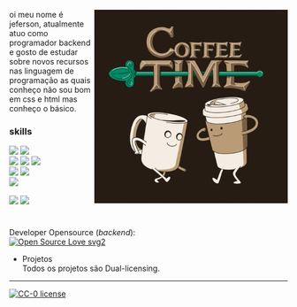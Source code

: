 <p>
  <img  align=right src="https://github.com/git-cardoso/pr0m3theus.github.io/blob/master/imgs/coffeTome.gif" width="350" />
</p>

oi
meu nome é jeferson, atualmente atuo como programador backend e gosto de estudar sobre novos recursos  nas linguagem de programação as quais conheço não sou bom em css e html mas conheço o básico.

### ____skills____
    
    

![](https://img.shields.io/badge/Linux-FCC624?style=for-the-badge&logo=linux&logoColor=black)  ![](https://img.shields.io/badge/shell_script-%23121011.svg?style=for-the-badge&logo=gnu-bash&logoColor=white)  
![](https://img.shields.io/badge/python-%2314354C.svg?style=for-the-badge&logo=python&logoColor=white") ![](https://img.shields.io/badge/django-%23092E20.svg?style=for-the-badge&logo=django&logoColor=white)  ![](https://img.shields.io/badge/DJANGO-REST-ff1709?style=for-the-badge&logo=django&logoColor=white&color=ff1709&labelColor=gray)  
![](https://img.shields.io/badge/dart-%230175C2.svg?style=for-the-badge&logo=dart&logoColor=white)   ![](https://img.shields.io/badge/Flutter-%2302569B.svg?style=for-the-badge&logo=Flutter&logoColor=white)  
![](https://img.shields.io/badge/javascript-%23323330.svg?style=for-the-badge&logo=javascript&logoColor=%23F7DF1E") 

![](https://img.shields.io/badge/-Postman-FF6C37?logo=postman&logoColor=white&style=for-the-badge)   ![](https://img.shields.io/badge/-git-orange?logo=git&logoColor=white&style=for-the-badge)    


#   

Developer Opensource (_backend_):  
[![Open Source Love svg2](https://badges.frapsoft.com/os/v2/open-source.svg?v=103)](https://github.com/ellerbrock/open-source-badges/)







- Projetos   
    Todos os projetos são Dual-licensing.  
      
---
[![CC-0 license](https://img.shields.io/badge/License-CC--0-blue.svg)](https://creativecommons.org/licenses/by-nd/4.0)


